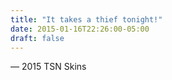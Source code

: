 ```yaml
---
title: "It takes a thief tonight!"
date: 2015-01-16T22:26:00-05:00
draft: false
---
```

— 2015 TSN Skins